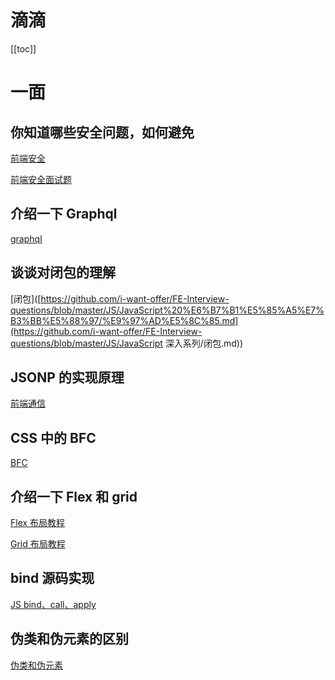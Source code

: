 # 滴滴
[[toc]]
# 一面

## 你知道哪些安全问题，如何避免

[前端安全]([https://github.com/i-want-offer/FE-Interview-questions/blob/master/%E5%AE%89%E5%85%A8/%E5%89%8D%E7%AB%AF%E5%AE%89%E5%85%A8.md](https://github.com/i-want-offer/FE-Interview-questions/blob/master/安全/前端安全.md))

[前端安全面试题](https://www.cxymsg.com/guide/security.html#xss%E5%88%86%E4%B8%BA%E5%93%AA%E5%87%A0%E7%B1%BB)

## 介绍一下 Graphql

[graphql]([https://github.com/i-want-offer/FE-Interview-questions/blob/master/%E6%A1%86%E6%9E%B6/graphql.md](https://github.com/i-want-offer/FE-Interview-questions/blob/master/框架/graphql.md))

## 谈谈对闭包的理解

[闭包]([https://github.com/i-want-offer/FE-Interview-questions/blob/master/JS/JavaScript%20%E6%B7%B1%E5%85%A5%E7%B3%BB%E5%88%97/%E9%97%AD%E5%8C%85.md](https://github.com/i-want-offer/FE-Interview-questions/blob/master/JS/JavaScript 深入系列/闭包.md))

## JSONP 的实现原理

[前端通信](https://github.com/LaamGinghong/FE-Interview-questions/blob/master/%E9%80%9A%E4%BF%A1/%E5%89%8D%E7%AB%AF%E9%80%9A%E4%BF%A1.md)

## CSS 中的 BFC

[BFC](https://github.com/LaamGinghong/FE-Interview-questions/blob/master/CSS/BFC.md)

## 介绍一下 Flex 和 grid

[Flex 布局教程](http://www.ruanyifeng.com/blog/2015/07/flex-grammar.html)

[Grid 布局教程](http://www.ruanyifeng.com/blog/2019/03/grid-layout-tutorial.html)

## bind 源码实现

[JS bind、call、apply]([https://github.com/i-want-offer/FE-Interview-questions/blob/master/%E6%89%8B%E5%86%99%E4%BB%A3%E7%A0%81/Function/README.md](https://github.com/i-want-offer/FE-Interview-questions/blob/master/手写代码/Function/README.md))

## 伪类和伪元素的区别

[伪类和伪元素](https://github.com/LaamGinghong/FE-Interview-questions/blob/master/CSS/%E4%BC%AA%E7%B1%BB%E5%92%8C%E4%BC%AA%E5%85%83%E7%B4%A0.md)

